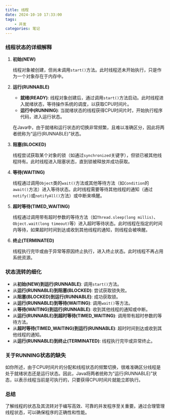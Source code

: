 ```yaml
---
title: 线程 
date: 2024-10-10 17:33:00
tags:
	- 并发
categories: 笔记
---
```



### 线程状态的详细解释

1. **初始(NEW)**

   线程对象被创建，但尚未调用`start()`方法。此时线程还未开始执行，只是作为一个对象存在于内存中。

2. **运行(RUNNABLE)**

   * **就绪(READY)**: 线程对象创建后，通过调用`start()`方法启动。此时线程进入就绪状态，等待操作系统的调度，以获取CPU时间片。
   * **运行中(RUNNING)**: 当就绪状态的线程获得CPU时间片时，开始执行程序代码，进入运行状态。

   在Java中，由于就绪和运行状态的切换非常频繁，且难以准确区分，因此将两者统称为“运行(RUNNABLE)”状态。

3. **阻塞(BLOCKED)**

   线程尝试获取某个对象的锁（如通过`synchronized`关键字），但锁已被其他线程持有。此时线程进入阻塞状态，直到锁被释放并成功获取。

4. **等待(WAITING)**

   线程通过调用`Object`类的`wait()`方法或其他等待方法（如`Condition`的`await()`方法）进入等待状态。此时线程需要等待其他线程的通知（通过`notify()`或`notifyAll()`方法）或中断来唤醒。

5. **超时等待(TIMED_WAITING)**

   线程通过调用带有超时参数的等待方法（如`Thread.sleep(long millis)`、`Object.wait(long timeout)`等）进入超时等待状态。此时线程在指定的时间内等待，如果超时时间到达或收到其他线程的通知，则线程会被唤醒。

6. **终止(TERMINATED)**

   线程执行完毕或由于异常等原因终止执行，进入终止状态。此时线程不再占用系统资源。

### 状态流转的细化

- 从**初始(NEW)**到**运行(RUNNABLE)**: 调用`start()`方法。
- 从**运行(RUNNABLE)**到**阻塞(BLOCKED)**: 尝试获取锁失败。
- 从**阻塞(BLOCKED)**到**运行(RUNNABLE)**: 成功获取锁。
- 从**运行(RUNNABLE)**到**等待(WAITING)**: 调用`wait()`等方法。
- 从**等待(WAITING)**到**运行(RUNNABLE)**: 收到其他线程的通知或中断。
- 从**运行(RUNNABLE)**到**超时等待(TIMED_WAITING)**: 调用带有超时参数的等待方法。
- 从**超时等待(TIMED_WAITING)**到**运行(RUNNABLE)**: 超时时间到达或收到其他线程的通知。
- 从**运行(RUNNABLE)**到**终止(TERMINATED)**: 线程执行完毕或异常终止。

### 关于RUNNING状态的缺失

如你所述，由于CPU时间片的分配和线程状态的频繁切换，很难准确区分线程是处于就绪状态还是运行状态。因此，Java将两者统称为“运行(RUNNABLE)”状态，以表示线程当前是可执行的，只要获得CPU时间片就能立即执行。

### 总结

了解线程的状态及其流转对于编写高效、可靠的并发程序至关重要。通过合理管理线程状态，可以确保程序的正确性和性能。